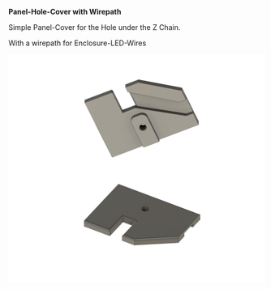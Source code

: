 **Panel-Hole-Cover with Wirepath**

Simple Panel-Cover for the Hole under the Z Chain.

With a wirepath for Enclosure-LED-Wires

![1](/Panel-Cover/Pictures/Kabelabdeckung_unten.jpg)
![2](/Panel-Cover/Pictures/Kabelabdeckung_oben.jpg)
